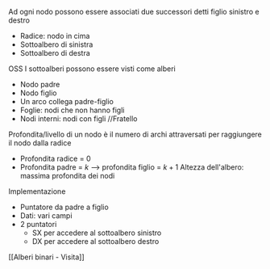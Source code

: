 Ad ogni nodo possono essere associati due successori detti figlio sinistro e destro
- Radice: nodo in cima
- Sottoalbero di sinistra
- Sottoalbero di destra

OSS I sottoalberi possono essere visti come alberi
- Nodo padre
- Nodo figlio
- Un arco collega padre-figlio
- Foglie: nodi che non hanno figli
- Nodi interni: nodi con figli
//Fratello

Profondita/livello di un nodo è il numero di archi attraversati per raggiungere il nodo dalla radice
- Profondita radice = 0
- Profondita padre = $k$ --> profondita figlio = $k+1$
Altezza dell'albero: massima profondita dei nodi

Implementazione
- Puntatore da padre a figlio
- Dati: vari campi
- 2 puntatori
	- SX per accedere al sottoalbero sinistro
	- DX per accedere al sottoalbero destro

[[Alberi binari - Visita]]
